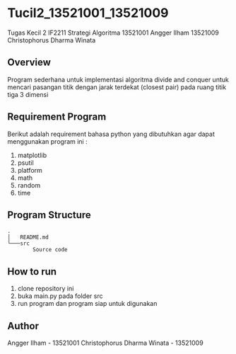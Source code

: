 # Tucil2_13521001_13521009
Tugas Kecil 2 IF2211 Strategi Algoritma 
13521001 Angger Ilham
13521009 Christophorus Dharma Winata

## Overview
Program sederhana untuk implementasi algoritma divide and conquer untuk mencari pasangan titik dengan jarak terdekat (closest pair) pada ruang titik tiga 3 dimensi

## Requirement Program
Berikut adalah requirement bahasa python yang dibutuhkan agar dapat menggunakan program ini :
1. matplotlib
2. psutil
3. platform
4. math
5. random
6. time

## Program Structure
```
.
│   README.md
└───src
        Source code
```
## How to run
1. clone repository ini
2. buka main.py pada folder src
3. run program dan program siap untuk digunakan

## Author
Angger Ilham - 13521001
Christophorus Dharma Winata - 13521009
